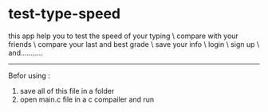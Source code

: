 # test-type-speed
this app help you to test the speed of your typing \ compare with your friends \ compare your last and best grade \ save your info \ login \ sign up \ and...........

---------------------------------------
Befor using :
1) save all of this file in a folder
2) open main.c file in a c compailer and run 
